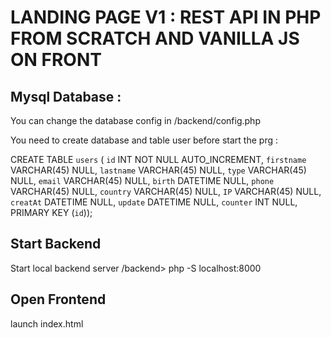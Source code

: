 # LANDING PAGE V1 : REST API IN PHP FROM SCRATCH AND VANILLA JS ON FRONT

## Mysql Database : 
You can change the database config in /backend/config.php

You need to create database and table user before start the prg :

CREATE TABLE `users` (
  `id` INT NOT NULL AUTO_INCREMENT,
  `firstname` VARCHAR(45) NULL,
  `lastname` VARCHAR(45) NULL,
  `type` VARCHAR(45) NULL,
  `email` VARCHAR(45) NULL,
  `birth` DATETIME NULL,
  `phone` VARCHAR(45) NULL,
  `country` VARCHAR(45) NULL,
  `IP` VARCHAR(45) NULL,
  `creatAt` DATETIME NULL,
  `update` DATETIME NULL,
  `counter` INT NULL,
  PRIMARY KEY (`id`));
## Start Backend
Start local backend server
  /backend> php -S localhost:8000

## Open Frontend
launch index.html